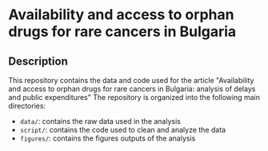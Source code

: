 # Availability and access to orphan drugs for rare cancers in Bulgaria

## Description

This repository contains the data and code used for the article "Availability and access to orphan drugs for rare cancers in Bulgaria: analysis of delays and public expenditures" The repository is organized into the following main directories:

- `data/`: contains the raw data used in the analysis
- `script/`: contains the code used to clean and analyze the data
- `figures/`: contains the figures outputs of the analysis

